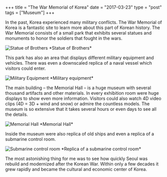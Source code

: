 +++
title = "The War Memorial of Korea"
date = "2017-03-23"
type = "post"
tags = ["Museum"]
+++

In the past, Korea experienced many military conflicts. The War Memorial of Korea is a fantastic site to learn more about this part of Korean history. The War Memorial consists of a small park that exhibits several statues and monuments to honor the soldiers that fought in the wars.

<img src="https://c1.staticflickr.com/3/2883/33202624800_5378c869ac_z.jpg" alt="Statue of Brothers">
*Statue of Brothers*

This park has also an area that displays different military equipment and vehicles. There was even a downscaled replica of a naval vessel which visitors could enter.

<img src="https://c1.staticflickr.com/3/2911/33429085492_9b6f1175ac_z.jpg" alt="Military Equipment">
*Military equipment*

The main building – the Memorial Hall – is a huge museum with several thousand artifacts and other materials. In every exhibition room were huge displays to show even more information. Visitors could also watch 4D video clips (4D = 3D + wind and snow) or admire the countless models. The museum is so extensive that it takes several hours or even days to see all the details.

<img src="https://c1.staticflickr.com/4/3827/33456710391_99d8525cea_z.jpg" alt="Memorial Hall">
*Memorial Hall*

Inside the museum were also replica of old ships and even a replica of a submarine control room.

<img src="https://c1.staticflickr.com/4/3672/33429227782_569fbf10d0_z.jpg" alt="Submarine control room">
*Replica of a submarine control room*

The most astonishing thing for me was to see how quickly Seoul was rebuild and modernized after the Korean War. Within only a few decades it grew rapidly and became the cultural and economic center of Korea.

